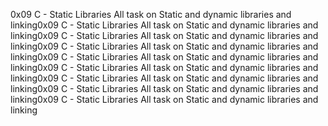 0x09 C - Static Libraries 
All task on Static and dynamic libraries and linking0x09 C - Static Libraries 
All task on Static and dynamic libraries and linking0x09 C - Static Libraries 
All task on Static and dynamic libraries and linking0x09 C - Static Libraries 
All task on Static and dynamic libraries and linking0x09 C - Static Libraries 
All task on Static and dynamic libraries and linking0x09 C - Static Libraries 
All task on Static and dynamic libraries and linking0x09 C - Static Libraries 
All task on Static and dynamic libraries and linking0x09 C - Static Libraries 
All task on Static and dynamic libraries and linking0x09 C - Static Libraries 
All task on Static and dynamic libraries and linking
